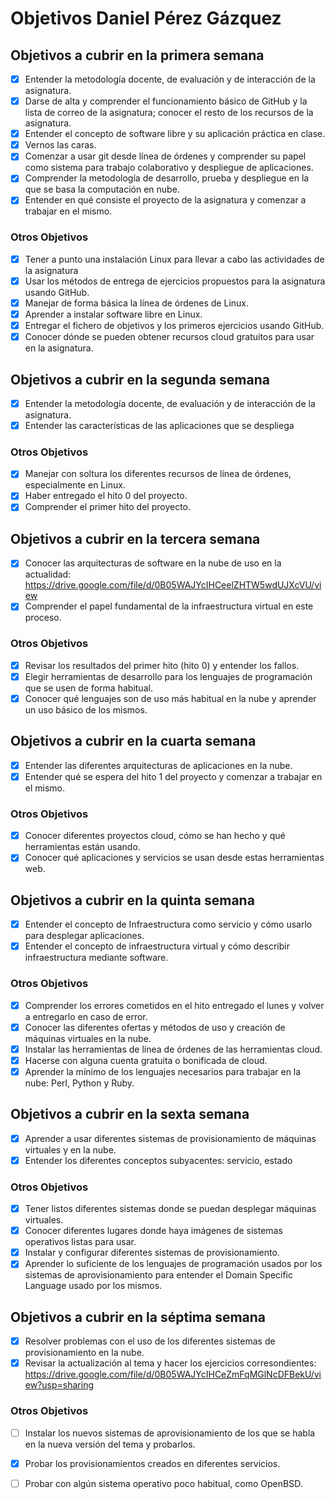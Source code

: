 # Objetivos Daniel Pérez Gázquez

## Objetivos a cubrir en la primera semana

- [x] Entender la metodología docente, de evaluación y de interacción de la asignatura.
- [x] Darse de alta y comprender el funcionamiento básico de GitHub y la lista de correo de la asignatura; conocer el resto de los recursos de la asignatura.
- [x] Entender el concepto de software libre y su aplicación práctica en clase.
- [x] Vernos las caras.
- [x] Comenzar a usar git desde línea de órdenes y comprender su papel como sistema para trabajo colaborativo y despliegue de aplicaciones.
- [x] Comprender la metodología de desarrollo, prueba y despliegue en la que se basa la computación en nube.
- [x] Entender en qué consiste el proyecto de la asignatura y comenzar a trabajar en el mismo.

### Otros Objetivos

- [x] Tener a punto una instalación Linux para llevar a cabo las actividades de la asignatura
- [x] Usar los métodos de entrega de ejercicios propuestos para la asignatura usando GitHub.
- [x] Manejar de forma básica la línea de órdenes de Linux.
- [x] Aprender a instalar software libre en Linux.
- [x] Entregar el fichero de objetivos y los primeros ejercicios usando GitHub.
- [x] Conocer dónde se pueden obtener recursos cloud gratuitos para usar en la asignatura.

## Objetivos a cubrir en la segunda semana

- [x] Entender la metodología docente, de evaluación y de interacción de la asignatura.
- [x] Entender las características de las aplicaciones que se despliega

### Otros Objetivos

- [x] Manejar con soltura los diferentes recursos de línea de órdenes, especialmente en Linux.
- [x] Haber entregado el hito 0 del proyecto.
- [x] Comprender el primer hito del proyecto.

## Objetivos a cubrir en la tercera semana

- [x] Conocer las arquitecturas de software en la nube de uso en la actualidad: https://drive.google.com/file/d/0B05WAJYcIHCeelZHTW5wdUJXcVU/view
- [x] Comprender el papel fundamental de la infraestructura virtual en este proceso.

### Otros Objetivos

- [x] Revisar los resultados del primer hito (hito 0) y entender los fallos.
- [x] Elegir herramientas de desarrollo para los lenguajes de programación que se usen de forma habitual.
- [x] Conocer qué lenguajes son de uso más habitual en la nube y aprender un uso básico de los mismos.

## Objetivos a cubrir en la cuarta semana

- [x] Entender las diferentes arquitecturas de aplicaciones en la nube.
- [x] Entender qué se espera del hito 1 del proyecto y comenzar a trabajar en el mismo.

### Otros Objetivos

- [x] Conocer diferentes proyectos cloud, cómo se han hecho y qué herramientas están usando.
- [x] Conocer qué aplicaciones y servicios se usan desde estas herramientas web.

## Objetivos a cubrir en la quinta semana

- [x] Entender el concepto de Infraestructura como servicio y cómo usarlo para desplegar aplicaciones.
- [x] Entender el concepto de infraestructura virtual y cómo describir infraestructura mediante software.

### Otros Objetivos

- [x] Comprender los errores cometidos en el hito entregado el lunes y volver a entregarlo en caso de error.
- [x] Conocer las diferentes ofertas y métodos de uso y creación de máquinas virtuales en la nube.
- [x] Instalar las herramientas de línea de órdenes de las herramientas cloud.
- [x] Hacerse con alguna cuenta gratuita o bonificada de cloud.
- [x] Aprender la mínimo de los lenguajes necesarios para trabajar en la nube: Perl, Python y Ruby.

## Objetivos a cubrir en la sexta semana

- [x] Aprender a usar diferentes sistemas de provisionamiento de máquinas virtuales y en la nube.
- [x] Entender los diferentes conceptos subyacentes: servicio, estado

### Otros Objetivos

- [x] Tener listos diferentes sistemas donde se puedan desplegar máquinas virtuales.
- [x] Conocer diferentes lugares donde haya imágenes de sistemas operativos listas para usar.
- [x] Instalar y configurar diferentes sistemas de provisionamiento.
- [x] Aprender lo suficiente de los lenguajes de programación usados por los sistemas de aprovisionamiento para entender el Domain Specific Language usado por los mismos.

## Objetivos a cubrir en la séptima semana

- [x] Resolver problemas con el uso de los diferentes sistemas de provisionamiento en la nube.
- [x] Revisar la actualización al tema y hacer los ejercicios corresondientes: https://drive.google.com/file/d/0B05WAJYcIHCeZmFqMGlNcDFBekU/view?usp=sharing

### Otros Objetivos

- [ ] Instalar los nuevos sistemas de aprovisionamiento de los que se habla en la nueva versión del tema y probarlos.
- [x] Probar los provisionamientos creados en diferentes servicios.
- [ ] Probar con algún sistema operativo poco habitual, como OpenBSD.

